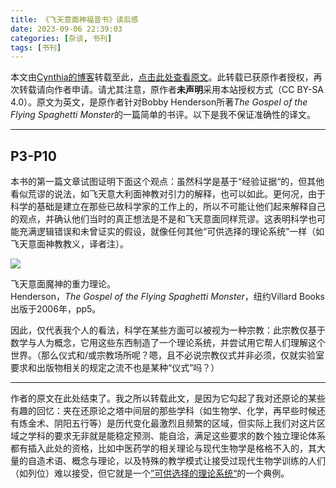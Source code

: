 ```yaml
---
title: 《飞天意面神福音书》读后感
date: 2023-09-06 22:39:03
categories: [杂谈, 书刊]
tags: [书刊]
---
```

本文由[Cy](https://cynthia7979.github.io)[nthia的博客](https://cynthia7979.github.io/Book%20Notes/Alternative%20Theories)转载至此，[点击此处](https://cynthia7979.github.io/Book%20Notes/Alternative%20Theories)[查看原文](https://cynthia7979.github.io/Book%20Notes/Alternative%20Theories)。此转载已获原作者授权，再次转载请向作者申请。请尤其注意，原作者**未声明**采用本站授权方式（CC BY-SA 4.0）。原文为英文，是原作者针对Bobby Henderson所著*The Gospel of the Flying Spaghetti Monster*的一篇简单的书评。以下是我不保证准确性的译文。

---

## P3-P10

本书的第一篇文章试图证明下面这个观点：虽然科学是基于“经验证据“的，但其他看似荒谬的说法，如飞天意大利面神教对引力的解释，也可以如此。更何况，由于科学的基础是建立在那些已故科学家的工作上的，所以不可能让他们起来解释自己的观点，并确认他们当时的真正想法是不是和飞天意面同样荒谬。这表明科学也可能充满逻辑错误和未曾证实的假设，就像任何其他“可供选择的理论系统”一样（如飞天意面神教教义，译者注）。

![](https://cynthia7979.github.io/static/FSM%20Theory%20of%20Gravity.jpg)

飞天意面魔神的重力理论。  
Henderson，*The Gospel of the Flying Spaghetti Monster*，纽约Villard Books出版于2006年，pp5。

因此，仅代表我个人的看法，科学在某些方面可以被视为一种宗教：此宗教仅基于数学与人为概念，它用这些东西制造了一个理论系统，并尝试用它帮人们理解这个世界。（那么仪式和/或宗教场所呢？嗯，且不必说宗教仪式并非必须，仅就实验室要求和出版物相关的规定之流不也是某种“仪式”吗？）

---

作者的原文在此处结束了。我之所以转载此文，是因为它勾起了我对还原论的某些有趣的回忆：夹在还原论之塔中间层的那些学科（如生物学、化学，再早些时候还有炼金术、阴阳五行等）是历代变化最激烈且频繁的区域，但实际上我们对这片区域之学科的要求无非就是能稳定预测、能自洽，满足这些要求的数个独立理论体系都有插入此处的资格，比如中医药学的相关理论与现代生物学是格格不入的，其大量的自造术语、概念与理论，以及特殊的教学模式让接受过现代生物学训练的人们（如列位）难以接受，但它就是一个[”可供选择的理论系统“](#here)的一个典例。
